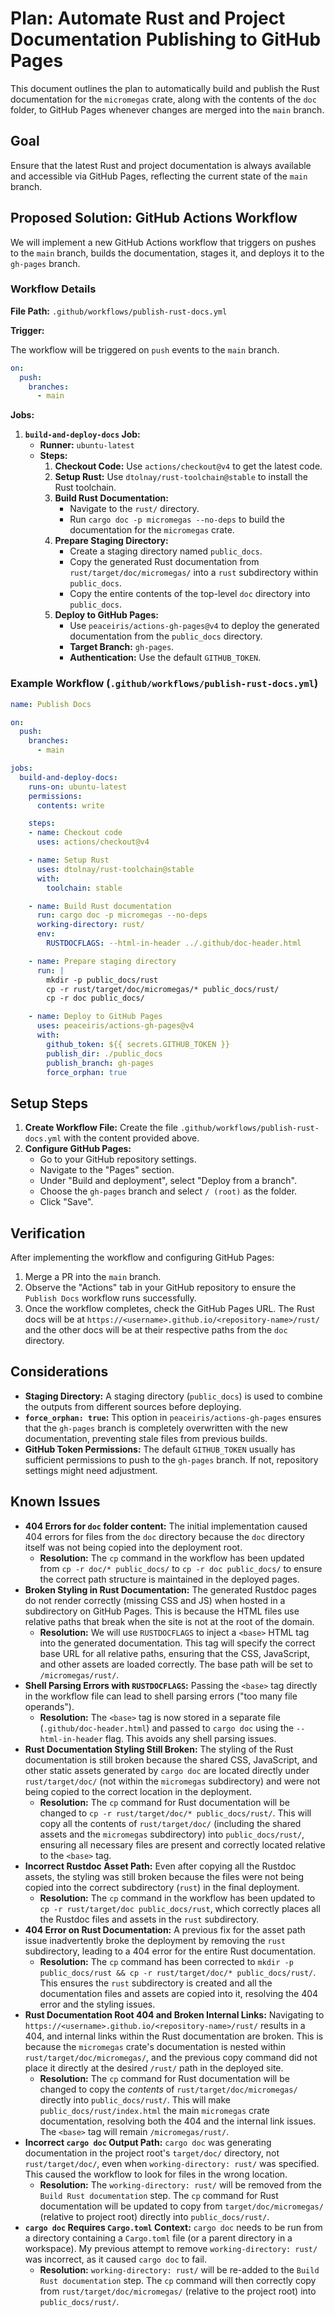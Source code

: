 # Plan: Automate Rust and Project Documentation Publishing to GitHub Pages

This document outlines the plan to automatically build and publish the Rust documentation for the `micromegas` crate, along with the contents of the `doc` folder, to GitHub Pages whenever changes are merged into the `main` branch.

## Goal

Ensure that the latest Rust and project documentation is always available and accessible via GitHub Pages, reflecting the current state of the `main` branch.

## Proposed Solution: GitHub Actions Workflow

We will implement a new GitHub Actions workflow that triggers on pushes to the `main` branch, builds the documentation, stages it, and deploys it to the `gh-pages` branch.

### Workflow Details

**File Path:** `.github/workflows/publish-rust-docs.yml`

**Trigger:**

The workflow will be triggered on `push` events to the `main` branch.

```yaml
on:
  push:
    branches:
      - main
```

**Jobs:**

1.  **`build-and-deploy-docs` Job:**
    *   **Runner:** `ubuntu-latest`
    *   **Steps:**
        1.  **Checkout Code:** Use `actions/checkout@v4` to get the latest code.
        2.  **Setup Rust:** Use `dtolnay/rust-toolchain@stable` to install the Rust toolchain.
        3.  **Build Rust Documentation:**
            *   Navigate to the `rust/` directory.
            *   Run `cargo doc -p micromegas --no-deps` to build the documentation for the `micromegas` crate.
        4.  **Prepare Staging Directory:**
            *   Create a staging directory named `public_docs`.
            *   Copy the generated Rust documentation from `rust/target/doc/micromegas/` into a `rust` subdirectory within `public_docs`.
            *   Copy the entire contents of the top-level `doc` directory into `public_docs`.
        5.  **Deploy to GitHub Pages:**
            *   Use `peaceiris/actions-gh-pages@v4` to deploy the generated documentation from the `public_docs` directory.
            *   **Target Branch:** `gh-pages`.
            *   **Authentication:** Use the default `GITHUB_TOKEN`.

### Example Workflow (`.github/workflows/publish-rust-docs.yml`)

```yaml
name: Publish Docs

on:
  push:
    branches:
      - main

jobs:
  build-and-deploy-docs:
    runs-on: ubuntu-latest
    permissions:
      contents: write

    steps:
    - name: Checkout code
      uses: actions/checkout@v4

    - name: Setup Rust
      uses: dtolnay/rust-toolchain@stable
      with:
        toolchain: stable

    - name: Build Rust documentation
      run: cargo doc -p micromegas --no-deps
      working-directory: rust/
      env:
        RUSTDOCFLAGS: --html-in-header ../.github/doc-header.html

    - name: Prepare staging directory
      run: |
        mkdir -p public_docs/rust
        cp -r rust/target/doc/micromegas/* public_docs/rust/
        cp -r doc public_docs/

    - name: Deploy to GitHub Pages
      uses: peaceiris/actions-gh-pages@v4
      with:
        github_token: ${{ secrets.GITHUB_TOKEN }}
        publish_dir: ./public_docs
        publish_branch: gh-pages
        force_orphan: true
```

## Setup Steps

1.  **Create Workflow File:** Create the file `.github/workflows/publish-rust-docs.yml` with the content provided above.
2.  **Configure GitHub Pages:**
    *   Go to your GitHub repository settings.
    *   Navigate to the "Pages" section.
    *   Under "Build and deployment", select "Deploy from a branch".
    *   Choose the `gh-pages` branch and select `/ (root)` as the folder.
    *   Click "Save".

## Verification

After implementing the workflow and configuring GitHub Pages:

1.  Merge a PR into the `main` branch.
2.  Observe the "Actions" tab in your GitHub repository to ensure the `Publish Docs` workflow runs successfully.
3.  Once the workflow completes, check the GitHub Pages URL. The Rust docs will be at `https://<username>.github.io/<repository-name>/rust/` and the other docs will be at their respective paths from the `doc` directory.

## Considerations

*   **Staging Directory:** A staging directory (`public_docs`) is used to combine the outputs from different sources before deploying.
*   **`force_orphan: true`:** This option in `peaceiris/actions-gh-pages` ensures that the `gh-pages` branch is completely overwritten with the new documentation, preventing stale files from previous builds.
*   **GitHub Token Permissions:** The default `GITHUB_TOKEN` usually has sufficient permissions to push to the `gh-pages` branch. If not, repository settings might need adjustment.

## Known Issues

*   **404 Errors for `doc` folder content:** The initial implementation caused 404 errors for files from the `doc` directory because the `doc` directory itself was not being copied into the deployment root.
    *   **Resolution:** The `cp` command in the workflow has been updated from `cp -r doc/* public_docs/` to `cp -r doc public_docs/` to ensure the correct path structure is maintained in the deployed pages.
*   **Broken Styling in Rust Documentation:** The generated Rustdoc pages do not render correctly (missing CSS and JS) when hosted in a subdirectory on GitHub Pages. This is because the HTML files use relative paths that break when the site is not at the root of the domain.
    *   **Resolution:** We will use `RUSTDOCFLAGS` to inject a `<base>` HTML tag into the generated documentation. This tag will specify the correct base URL for all relative paths, ensuring that the CSS, JavaScript, and other assets are loaded correctly. The base path will be set to `/micromegas/rust/`.
*   **Shell Parsing Errors with `RUSTDOCFLAGS`:** Passing the `<base>` tag directly in the workflow file can lead to shell parsing errors ("too many file operands").
    *   **Resolution:** The `<base>` tag is now stored in a separate file (`.github/doc-header.html`) and passed to `cargo doc` using the `--html-in-header` flag. This avoids any shell parsing issues.
*   **Rust Documentation Styling Still Broken:** The styling of the Rust documentation is still broken because the shared CSS, JavaScript, and other static assets generated by `cargo doc` are located directly under `rust/target/doc/` (not within the `micromegas` subdirectory) and were not being copied to the correct location in the deployment.
    *   **Resolution:** The `cp` command for Rust documentation will be changed to `cp -r rust/target/doc/* public_docs/rust/`. This will copy all the contents of `rust/target/doc/` (including the shared assets and the `micromegas` subdirectory) into `public_docs/rust/`, ensuring all necessary files are present and correctly located relative to the `<base>` tag.
*   **Incorrect Rustdoc Asset Path:** Even after copying all the Rustdoc assets, the styling was still broken because the files were not being copied into the correct subdirectory (`rust`) in the final deployment.
    *   **Resolution:** The `cp` command in the workflow has been updated to `cp -r rust/target/doc public_docs/rust`, which correctly places all the Rustdoc files and assets in the `rust` subdirectory.
*   **404 Error on Rust Documentation:** A previous fix for the asset path issue inadvertently broke the deployment by removing the `rust` subdirectory, leading to a 404 error for the entire Rust documentation.
    *   **Resolution:** The `cp` command has been corrected to `mkdir -p public_docs/rust && cp -r rust/target/doc/* public_docs/rust/`. This ensures the `rust` subdirectory is created and all the documentation files and assets are copied into it, resolving the 404 error and the styling issues.
*   **Rust Documentation Root 404 and Broken Internal Links:** Navigating to `https://<username>.github.io/<repository-name>/rust/` results in a 404, and internal links within the Rust documentation are broken. This is because the `micromegas` crate's documentation is nested within `rust/target/doc/micromegas/`, and the previous copy command did not place it directly at the desired `/rust/` path in the deployed site.
    *   **Resolution:** The `cp` command for Rust documentation will be changed to copy the *contents* of `rust/target/doc/micromegas/` directly into `public_docs/rust/`. This will make `public_docs/rust/index.html` the main `micromegas` crate documentation, resolving both the 404 and the internal link issues. The `<base>` tag will remain `/micromegas/rust/`.
*   **Incorrect `cargo doc` Output Path:** `cargo doc` was generating documentation in the project root's `target/doc/` directory, not `rust/target/doc/`, even when `working-directory: rust/` was specified. This caused the workflow to look for files in the wrong location.
    *   **Resolution:** The `working-directory: rust/` will be removed from the `Build Rust documentation` step. The `cp` command for Rust documentation will be updated to copy from `target/doc/micromegas/` (relative to project root) directly into `public_docs/rust/`.
*   **`cargo doc` Requires `Cargo.toml` Context:** `cargo doc` needs to be run from a directory containing a `Cargo.toml` file (or a parent directory in a workspace). My previous attempt to remove `working-directory: rust/` was incorrect, as it caused `cargo doc` to fail.
    *   **Resolution:** `working-directory: rust/` will be re-added to the `Build Rust documentation` step. The `cp` command will then correctly copy from `rust/target/doc/micromegas/` (relative to the project root) into `public_docs/rust/`.
